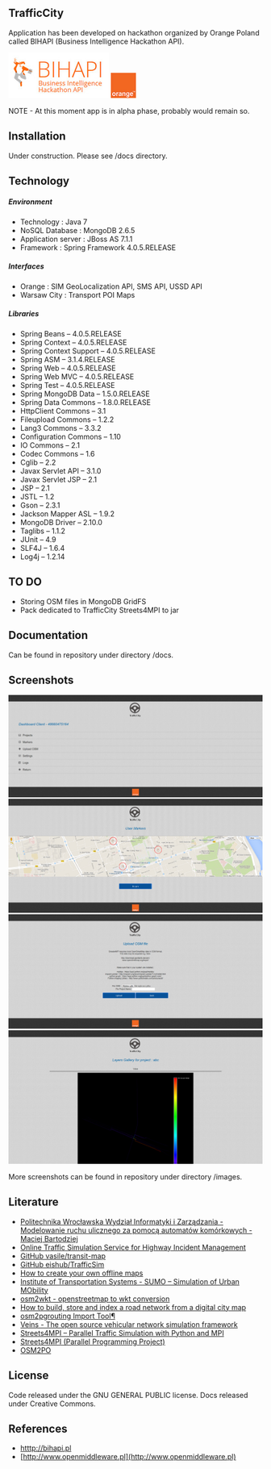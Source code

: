 ## TrafficCity

Application has been developed on hackathon organized by Orange Poland called BIHAPI (Business Intelligence Hackathon API).

![BIHAPI](https://github.com/GarciaPL/TrafficCity/blob/master/images/bihapi.png "BIHAPI")
![Orange](https://github.com/GarciaPL/TrafficCity/blob/master/images/orange.png "Orange")

NOTE - At this moment app is in alpha phase, probably would remain so.

## Installation

Under construction. Please see /docs directory.

## Technology

##### Environment

- Technology : Java 7
- NoSQL Database : MongoDB 2.6.5
- Application server : JBoss AS 7.1.1
- Framework : Spring Framework 4.0.5.RELEASE

##### Interfaces

- Orange : SIM GeoLocalization API, SMS API, USSD API
- Warsaw City : Transport POI Maps

##### Libraries

- Spring Beans – 4.0.5.RELEASE
- Spring Context – 4.0.5.RELEASE
- Spring Context Support – 4.0.5.RELEASE
- Spring ASM – 3.1.4.RELEASE
- Spring Web – 4.0.5.RELEASE
- Spring Web MVC – 4.0.5.RELEASE
- Spring Test – 4.0.5.RELEASE
- Spring MongoDB Data – 1.5.0.RELEASE
- Spring Data Commons – 1.8.0.RELEASE
- HttpClient Commons – 3.1
- Fileupload Commons – 1.2.2
- Lang3 Commons – 3.3.2
- Configuration Commons – 1.10
- IO Commons – 2.1
- Codec Commons – 1.6
- Cglib – 2.2
- Javax Servlet API – 3.1.0
- Javax Servlet JSP – 2.1
- JSP – 2.1
- JSTL – 1.2
- Gson – 2.3.1
- Jackson Mapper ASL – 1.9.2
- MongoDB Driver – 2.10.0
- Taglibs – 1.1.2
- JUnit – 4.9
- SLF4J – 1.6.4
- Log4j – 1.2.14

## TO DO
- Storing OSM files in MongoDB GridFS
- Pack dedicated to TrafficCity Streets4MPI to jar

## Documentation

Can be found in repository under directory /docs.

## Screenshots

![Dashboard](https://github.com/GarciaPL/TrafficCity/blob/master/images/dashboard.png "Dashboard")
![User markers](https://github.com/GarciaPL/TrafficCity/blob/master/images/markers.png "User markers")
![Upload OSM](https://github.com/GarciaPL/TrafficCity/blob/master/images/uploadosm.png "Upload OSM")
![HeatMap](https://github.com/GarciaPL/TrafficCity/blob/master/images/gallery.png "HeatMap")

More screenshots can be found in repository under directory /images.

## Literature

- [Politechnika Wrocławska Wydział Informatyki i Zarządzania - Modelowanie ruchu ulicznego za pomocą automatów komórkowych - Maciej Bartodziej](http://www.ioz.pwr.wroc.pl/pracownicy/weron/prace/Bartodziej07.pdf)
- [Online Traffic Simulation Service for Highway Incident Management](http://onlinepubs.trb.org/Onlinepubs/IDEA/FinalReports/Reliability/FINALREPORTL15C%20.pdf)
- [GitHub vasile/transit-map](https://github.com/vasile/transit-map)
- [GitHub eishub/TrafficSim](https://github.com/eishub/TrafficSim)
- [How to create your own offline maps](https://github.com/cgeo/cgeo/wiki/How-to-create-your-own-offline-maps)
- [Institute of Transportation Systems - SUMO – Simulation of Urban MObility](http://www.dlr.de/ts/en/desktopdefault.aspx/tabid-9883/16931_read-41000/)
- [osm2wkt - openstreetmap to wkt conversion](http://www.tm.kit.edu/~mayer/osm2wkt/)
- [How to build, store and index a road network from a digital city map](http://gis.stackexchange.com/questions/88313/how-to-build-store-and-index-a-road-network-from-a-digital-city-map)
- [osm2pgrouting Import Tool¶](http://workshop.pgrouting.org/chapters/osm2pgrouting.html)
- [Veins - The open source vehicular network simulation framework](http://veins.car2x.org)
- [Streets4MPI – Parallel Traffic Simulation with Python and MPI](http://jfietkau.github.io/Streets4MPI/)
- [Streets4MPI (Parallel Programming Project)](http://www.slideshare.net/jfietkau/streets4mpi-parallel-programming-project)
- [OSM2PO](http://osm2po.de)

## License

Code released under the GNU GENERAL PUBLIC license. Docs released under Creative Commons.

## References
- [htttp://bihapi.pl](http://bihapi.pl)
- [http://www.openmiddleware.pl](http://www.openmiddleware.pl)
